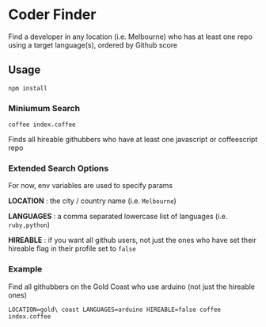 # Coder Finder

Find a developer in any location (i.e. Melbourne) who has at least one repo using a target language(s), ordered by Github score

## Usage

`npm install`

### Miniumum Search

`coffee index.coffee`

Finds all hireable githubbers who have at least one javascript or coffeescript repo

### Extended Search Options

For now, env variables are used to specify params

**LOCATION**  : the city / country name (i.e. `Melbourne`)

**LANGUAGES** : a comma separated lowercase list of languages (i.e. `ruby,python`)

**HIREABLE** : if you want all github users, not just the ones who have set their hireable flag in their profile set to `false`

### Example

Find all githubbers on the Gold Coast who use arduino (not just the hireable ones)

`LOCATION=gold\ coast LANGUAGES=arduino HIREABLE=false coffee index.coffee`